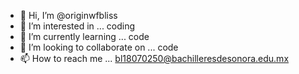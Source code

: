 - 👋 Hi, I’m @originwfbliss
- 👀 I’m interested in ... coding
- 🌱 I’m currently learning ... code
- 💞️ I’m looking to collaborate on ... code
- 📫 How to reach me ... bl18070250@bachilleresdesonora.edu.mx

<!---
originwfbliss/originwfbliss is a ✨ special ✨ repository because its `README.md` (this file) appears on your GitHub profile.
You can click the Preview link to take a look at your changes.
--->
